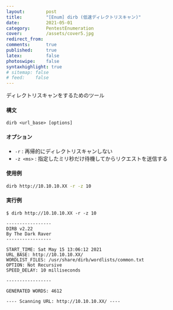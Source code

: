 ```yaml
---
layout:        post
title:         "[Enum] dirb (低速ディレクトリスキャン)"
date:          2021-05-01
category:      PentestEnumeration
cover:         /assets/cover5.jpg
redirect_from:
comments:      true
published:     true
latex:         false
photoswipe:    false
syntaxhighlight: true
# sitemap: false
# feed:    false
---
```


ディレクトリスキャンをするためのツール

#### 構文
```
dirb <url_base> [options]
```

#### オプション

- `-r` : 再帰的にディレクトリスキャンしない
- `-z <ms>` : 指定したミリ秒だけ待機してからリクエストを送信する

#### 使用例
```bash
dirb http://10.10.10.XX -r -z 10
```

#### 実行例

```
$ dirb http://10.10.10.XX -r -z 10

-----------------
DIRB v2.22
By The Dark Raver
-----------------

START_TIME: Sat May 15 13:06:12 2021
URL_BASE: http://10.10.10.XX/
WORDLIST_FILES: /usr/share/dirb/wordlists/common.txt
OPTION: Not Recursive
SPEED_DELAY: 10 milliseconds

-----------------

GENERATED WORDS: 4612

---- Scanning URL: http://10.10.10.XX/ ----
```
